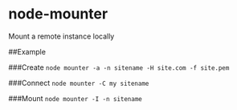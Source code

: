 # node-mounter
Mount a remote instance locally

##Example

###Create
`node mounter -a -n sitename -H site.com -f site.pem`

###Connect
`node mounter -C my sitename`

###Mount
`node mounter -I -n sitename`